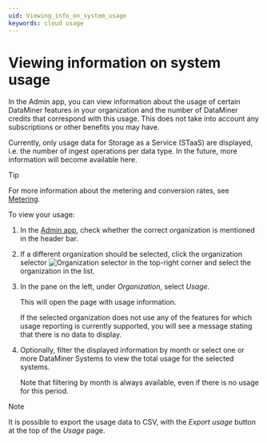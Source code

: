 ```yaml
---
uid: Viewing_info_on_system_usage
keywords: cloud usage
---
```


# Viewing information on system usage

In the Admin app, you can view information about the usage of certain DataMiner features in your organization and the number of DataMiner credits that correspond with this usage. This does not take into account any subscriptions or other benefits you may have.

Currently, only usage data for Storage as a Service (STaaS) are displayed, i.e. the number of ingest operations per data type. In the future, more information will become available here.

> [!TIP]
> For more information about the metering and conversion rates, see [Metering](xref:Pricing_Usage_based_service#metering-units).

To view your usage:

1. In the [Admin app](xref:Accessing_the_Admin_app), check whether the correct organization is mentioned in the header bar.

1. If a different organization should be selected, click the organization selector ![Organization selector](~/user-guide/images/Cloud_Admin_Selector_icon.png) in the top-right corner and select the organization in the list.

1. In the pane on the left, under *Organization*, select *Usage*.

   This will open the page with usage information.

   If the selected organization does not use any of the features for which usage reporting is currently supported, you will see a message stating that there is no data to display.

1. Optionally, filter the displayed information by month or select one or more DataMiner Systems to view the total usage for the selected systems.

   Note that filtering by month is always available, even if there is no usage for this period.

> [!NOTE]
> It is possible to export the usage data to CSV, with the *Export usage* button at the top of the *Usage* page.<!-- RN 41117 -->
